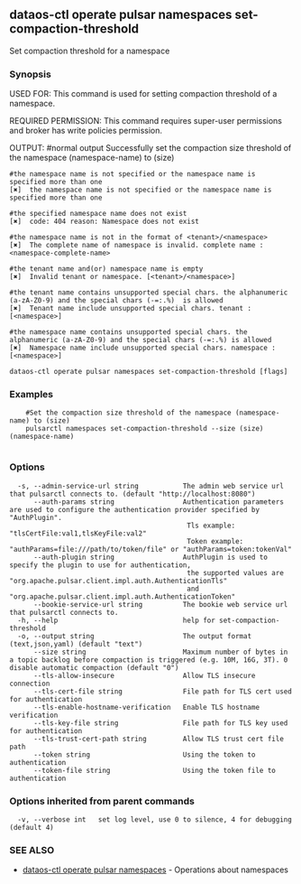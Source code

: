 ## dataos-ctl operate pulsar namespaces set-compaction-threshold

Set compaction threshold for a namespace

### Synopsis

USED FOR:
    This command is used for setting compaction threshold of a namespace.

REQUIRED PERMISSION:
    This command requires super-user permissions and broker has write policies permission.

OUTPUT:
    #normal output
    Successfully set the compaction size threshold of the namespace (namespace-name) to (size)

    #the namespace name is not specified or the namespace name is specified more than one
    [✖]  the namespace name is not specified or the namespace name is specified more than one

    #the specified namespace name does not exist
    [✖]  code: 404 reason: Namespace does not exist

    #the namespace name is not in the format of <tenant>/<namespace>
    [✖]  The complete name of namespace is invalid. complete name : <namespace-complete-name>

    #the tenant name and(or) namespace name is empty
    [✖]  Invalid tenant or namespace. [<tenant>/<namespace>]

    #the tenant name contains unsupported special chars. the alphanumeric (a-zA-Z0-9) and the special chars (-=:.%)  is allowed
    [✖]  Tenant name include unsupported special chars. tenant : [<namespace>]

    #the namespace name contains unsupported special chars. the  alphanumeric (a-zA-Z0-9) and the special chars (-=:.%) is allowed
    [✖]  Namespace name include unsupported special chars. namespace : [<namespace>]



```
dataos-ctl operate pulsar namespaces set-compaction-threshold [flags]
```

### Examples

```
    #Set the compaction size threshold of the namespace (namespace-name) to (size)
    pulsarctl namespaces set-compaction-threshold --size (size) (namespace-name)


```

### Options

```
  -s, --admin-service-url string           The admin web service url that pulsarctl connects to. (default "http://localhost:8080")
      --auth-params string                 Authentication parameters are used to configure the authentication provider specified by "AuthPlugin".
                                            Tls example: "tlsCertFile:val1,tlsKeyFile:val2"
                                            Token example: "authParams=file:///path/to/token/file" or "authParams=token:tokenVal"
      --auth-plugin string                 AuthPlugin is used to specify the plugin to use for authentication,
                                            the supported values are "org.apache.pulsar.client.impl.auth.AuthenticationTls"
                                            and "org.apache.pulsar.client.impl.auth.AuthenticationToken"
      --bookie-service-url string          The bookie web service url that pulsarctl connects to.
  -h, --help                               help for set-compaction-threshold
  -o, --output string                      The output format (text,json,yaml) (default "text")
      --size string                        Maximum number of bytes in a topic backlog before compaction is triggered (e.g. 10M, 16G, 3T). 0 disable automatic compaction (default "0")
      --tls-allow-insecure                 Allow TLS insecure connection
      --tls-cert-file string               File path for TLS cert used for authentication
      --tls-enable-hostname-verification   Enable TLS hostname verification
      --tls-key-file string                File path for TLS key used for authentication
      --tls-trust-cert-path string         Allow TLS trust cert file path
      --token string                       Using the token to authentication
      --token-file string                  Using the token file to authentication
```

### Options inherited from parent commands

```
  -v, --verbose int   set log level, use 0 to silence, 4 for debugging (default 4)
```

### SEE ALSO

* [dataos-ctl operate pulsar namespaces](dataos-ctl_operate_pulsar_namespaces.md)	 - Operations about namespaces

